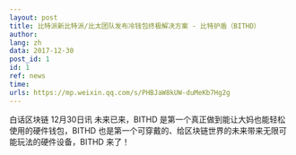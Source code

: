 ```yaml
---
layout: post
title: 比特派新比特派/比太团队发布冷钱包终极解决方案 - 比特护盾（BITHD）
author: 
lang: zh
data: 2017-12-30
post_id: 1
id: 1
ref: news
time: 
urls: https://mp.weixin.qq.com/s/PHBJaW8kUW-duMeKb7Hg2g
---
```


白话区块链 12月30日讯 未来已来，BITHD 是第一个真正做到能让大妈也能轻松使用的硬件钱包，BITHD 也是第一个可穿戴的、给区块链世界的未来带来无限可能玩法的硬件设备，BITHD 来了！
